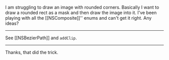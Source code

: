 I am struggling to draw an image with rounded corners. Basically I want to draw a rounded rect as a mask and then draw the image into it. I've been playing with all the [[NSComposite]]'' enums and can't get it right. Any ideas?

----

See [[NSBezierPath]] and <code>addClip</code>.

----

Thanks, that did the trick.